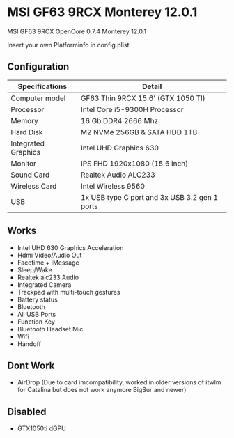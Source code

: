# MSI GF63 9RCX Monterey 12.0.1
MSI GF63 9RCX OpenCore 0.7.4 Monterey 12.0.1

Insert your own Platforminfo in config.plist

## Configuration

| Specifications | Detail |
| ------------------- | ------------------------------------------- |
| Computer model      | GF63 Thin 9RCX 15.6' (GTX 1050 TI)      |
| Processor           | Intel Core i5-9300H Processor     |
| Memory              | 16 Gb DDR4 2666 Mhz             |
| Hard Disk           | M2 NVMe 256GB & SATA HDD 1TB    |
| Integrated Graphics | Intel UHD Graphics 630                     |
| Monitor             | IPS FHD 1920x1080 (15.6 inch) |
| Sound Card          | Realtek Audio ALC233         |
| Wireless Card       | Intel Wireless 9560                   |
| USB                 | 1x USB type C port and 3x USB 3.2 gen 1 ports  |

## Works
- Intel UHD 630 Graphics Acceleration
- Hdmi Video/Audio Out
- Facetime + iMessage
- Sleep/Wake
- Realtek alc233 Audio
- Integrated Camera
- Trackpad with multi-touch gestures
- Battery status
- Bluetooth
- All USB Ports
- Function Key
- Bluetooth Headset Mic
- Wifi
- Handoff

## Dont Work
- AirDrop (Due to card imcompatibility, worked in older versions of itwlm for Catalina but does not work anymore BigSur and newer)

## Disabled
- GTX1050ti dGPU
